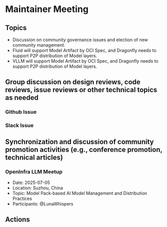 # Maintainer Meeting

## Topics

- Discussion on community governance issues and election of new community management.
- Fluid will support Model Artifact by OCI Spec, and Dragonfly needs to support P2P distribution of Model layers.
- VLLM will support Model Artifact by OCI Spec, and Dragonfly needs to support P2P distribution of Model layers.

## Group discussion on design reviews, code reviews, issue reviews or other technical topics as needed

### Github Issue

### Slack Issue

## Synchronization and discussion of community promotion activities (e.g., conference promotion, technical articles)

### OpenInfra LLM Meetup

- Date: 2025-07-05
- Location: Suzhou, China
- Topic: Model Pack-based AI Model Management and Distribution Practices
- Participants: @LunaWhispers

## Actions

